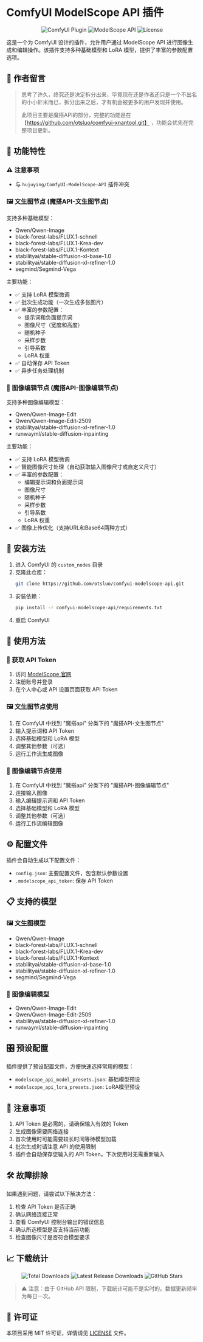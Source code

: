 # ComfyUI ModelScope API 插件

<p align="center">
  <img src="https://img.shields.io/badge/ComfyUI-Plugin-blueviolet" alt="ComfyUI Plugin">
  <img src="https://img.shields.io/badge/ModelScope-API-orange" alt="ModelScope API">
  <img src="https://img.shields.io/badge/License-MIT-green" alt="License">
</p>

这是一个为 ComfyUI 设计的插件，允许用户通过 ModelScope API 进行图像生成和编辑操作。该插件支持多种基础模型和 LoRA 模型，提供了丰富的参数配置选项。

## 📝 作者留言

> 思考了许久，终究还是决定拆分出来，毕竟现在还是作者还只是一个不出名的小小虾米而已，拆分出来之后，才有机会被更多的用户发现并使用。
>
> 此项目主要是魔搭API的部分，完整的功能是在【https://github.com/otsluo/comfyui-xnantool.git】 ，功能会优先在完整项目更新。

## 🌟 功能特性

### ⚠️ 注意事项
- 与 `hujuying/ComfyUI-ModelScope-API` 插件冲突

### 🖼️ 文生图节点 (魔搭API-文生图节点)

支持多种基础模型：
- Qwen/Qwen-Image
- black-forest-labs/FLUX.1-schnell
- black-forest-labs/FLUX.1-Krea-dev
- black-forest-labs/FLUX.1-Kontext
- stabilityai/stable-diffusion-xl-base-1.0
- stabilityai/stable-diffusion-xl-refiner-1.0
- segmind/Segmind-Vega

主要功能：
- ✅ 支持 LoRA 模型微调
- ✅ 批次生成功能（一次生成多张图片）
- ✅ 丰富的参数配置：
  - 提示词和负面提示词
  - 图像尺寸（宽度和高度）
  - 随机种子
  - 采样步数
  - 引导系数
  - LoRA 权重
- ✅ 自动保存 API Token
- ✅ 异步任务处理机制

### 🎨 图像编辑节点 (魔搭API-图像编辑节点)

支持多种图像编辑模型：
- Qwen/Qwen-Image-Edit
- Qwen/Qwen-Image-Edit-2509
- stabilityai/stable-diffusion-xl-refiner-1.0
- runwayml/stable-diffusion-inpainting

主要功能：
- ✅ 支持 LoRA 模型微调
- ✅ 智能图像尺寸处理（自动获取输入图像尺寸或自定义尺寸）
- ✅ 丰富的参数配置：
  - 编辑提示词和负面提示词
  - 图像尺寸
  - 随机种子
  - 采样步数
  - 引导系数
  - LoRA 权重
- ✅ 图像上传优化（支持URL和Base64两种方式）

## 🚀 安装方法

1. 进入 ComfyUI 的 `custom_nodes` 目录
2. 克隆此仓库：
   ```bash
   git clone https://github.com/otsluo/comfyui-modelscope-api.git
   ```
3. 安装依赖：
   ```bash
   pip install -r comfyui-modelscope-api/requirements.txt
   ```
4. 重启 ComfyUI

## 📖 使用方法

### 🔑 获取 API Token

1. 访问 [ModelScope 官网](https://modelscope.cn/)
2. 注册账号并登录
3. 在个人中心或 API 设置页面获取 API Token

### 🖼️ 文生图节点使用

1. 在 ComfyUI 中找到 "魔搭api" 分类下的 "魔搭API-文生图节点"
2. 输入提示词和 API Token
3. 选择基础模型和 LoRA 模型
4. 调整其他参数（可选）
5. 运行工作流生成图像

### 🎨 图像编辑节点使用

1. 在 ComfyUI 中找到 "魔搭api" 分类下的 "魔搭API-图像编辑节点"
2. 连接输入图像
3. 输入编辑提示词和 API Token
4. 选择基础模型和 LoRA 模型
5. 调整其他参数（可选）
6. 运行工作流编辑图像

## ⚙️ 配置文件

插件会自动生成以下配置文件：

- `config.json`: 主要配置文件，包含默认参数设置
- `.modelscope_api_token`: 保存 API Token

## 📋 支持的模型

### 🖼️ 文生图模型
- Qwen/Qwen-Image
- black-forest-labs/FLUX.1-schnell
- black-forest-labs/FLUX.1-Krea-dev
- black-forest-labs/FLUX.1-Kontext
- stabilityai/stable-diffusion-xl-base-1.0
- stabilityai/stable-diffusion-xl-refiner-1.0
- segmind/Segmind-Vega

### 🎨 图像编辑模型
- Qwen/Qwen-Image-Edit
- Qwen/Qwen-Image-Edit-2509
- stabilityai/stable-diffusion-xl-refiner-1.0
- runwayml/stable-diffusion-inpainting

## 🎛️ 预设配置

插件提供了预设配置文件，方便快速选择常用的模型：

- `modelscope_api_model_presets.json`: 基础模型预设
- `modelscope_api_lora_presets.json`: LoRA模型预设

## 📝 注意事项

1. API Token 是必需的，请确保输入有效的 Token
2. 生成图像需要网络连接
3. 首次使用时可能需要较长时间等待模型加载
4. 批次生成时请注意 API 的使用限制
5. 插件会自动保存您输入的 API Token，下次使用时无需重新输入

## 🛠️ 故障排除

如果遇到问题，请尝试以下解决方法：

1. 检查 API Token 是否正确
2. 确认网络连接正常
3. 查看 ComfyUI 控制台输出的错误信息
4. 确认所选模型是否支持当前功能
5. 检查图像尺寸是否符合模型要求

## 📈 下载统计

<p align="center">
  <img src="https://img.shields.io/github/downloads/otsluo/comfyui-modelscope-api/total?color=blue&label=Total%20Downloads" alt="Total Downloads">
  <img src="https://img.shields.io/github/downloads/otsluo/comfyui-modelscope-api/latest/total?color=green&label=Latest%20Release" alt="Latest Release Downloads">
  <img src="https://img.shields.io/github/stars/otsluo/comfyui-modelscope-api?color=orange&label=Stars" alt="GitHub Stars">
</p>

> ⚠️ 注意：由于 GitHub API 限制，下载统计可能不是实时的。数据更新频率为每日一次。

## 📄 许可证

本项目采用 MIT 许可证，详情请见 [LICENSE](LICENSE) 文件。